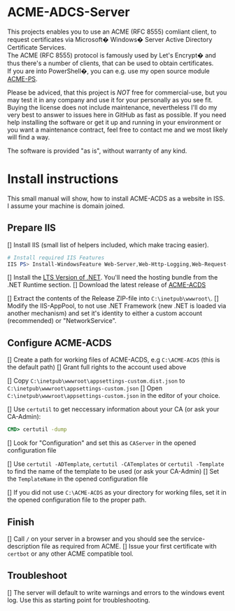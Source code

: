 # ACME-ADCS-Server

This projects enables you to use an ACME (RFC 8555) comliant client, to request certificates via Microsoft� Windows� Server Active Directory Certificate Services.  
The ACME (RFC 8555) protocol is famously used by Let's Encrypt� and thus there's a number of clients, that can be used to obtain certificates.  
If you are into PowerShell�, you can e.g. use my open source module [ACME-PS](https://www.powershellgallery.com/packages/ACME-PS/).

Please be adviced, that this project is _NOT_ free for commercial-use, but you may test it in any company and use it for your personally as you see fit.
Buying the license does not include maintenance, nevertheless I'll do my very best to answer to issues here in GitHub as fast as possible.
If you need help installing the software or get it up and running in your environment or you want a maintenance contract, feel free to contact me and we most likely will find a way.

The software is provided "as is", without warranty of any kind.

# Install instructions

This small manual will show, how to install ACME-ACDS as a website in ISS.
I assume your machine is domain joined.

## Prepare IIS

[] Install IIS (small list of helpers included, which make tracing easier).
```PowerShell
# Install required IIS Features
IIS PS> Install-WindowsFeature Web-Server,Web-Http-Logging,Web-Request-Monitor,Web-Http-Tracing,Web-Filtering,Web-IP-Security,Web-Mgmt-Console;
```

[] Install the [LTS Version of .NET](https://dotnet.microsoft.com/en-us/download). You'll need the hosting bundle from the .NET Runtime section.
[] Download the latest release of [ACME-ACDS](https://github.com/glatzert/ACME-Server-ACDS/releases)

[] Extract the contents of the Release ZIP-file into `C:\inetpub\wwwroot\`.
[] Modify the IIS-AppPool, to not use .NET Framework (new .NET is loaded via another mechanism) and set it's identity to either a custom account (recommended) or "NetworkService".

## Configure ACME-ACDS

[] Create a path for working files of ACME-ACDS, e.g `C:\ACME-ACDS` (this is the default path)
[] Grant full rights to the account used above

[] Copy `C:\inetpub\wwwroot\appsettings-custom.dist.json` to `C:\inetpub\wwwroot\appsettings-custom.json`
[] Open `C:\inetpub\wwwroot\appsettings-custom.json` in the editor of your choice.

[] Use `certutil` to get neccessary information about your CA (or ask your CA-Admin):
```cmd
CMD> certutil -dump
```
[] Look for "Configuration" and set this as `CAServer` in the opened configuration file

[] Use `certutil -ADTemplate`, `certutil -CATemplates` or `certutil -Template` to find the name of the template to be used (or ask your CA-Admin)
[] Set the `TemplateName` in the opened configuration file

[] If you did not use `C:\ACME-ACDS` as your directory for working files, set it in the opened configuration file to the proper path.

## Finish

[] Call `/` on your server in a browser and you should see the service-description file as required from ACME.
[] Issue your first certificate with `certbot` or any other ACME compatible tool.

## Troubleshoot

[] The server will default to write warnings and errors to the windows event log. Use this as starting point for troubleshooting.